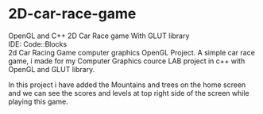 # 2D-car-race-game
 OpenGL and C++ 2D Car Race game With GLUT library  
 IDE: Code::Blocks  
 2d Car Racing Game computer graphics OpenGL Project. A simple car race game, i made for my Computer Graphics cource LAB project in c++ with OpenGL and GLUT library.
 
 In this project i have added the Mountains and trees on the home screen and we can see the scores and levels at top right side of the screen while playing this game.
 
